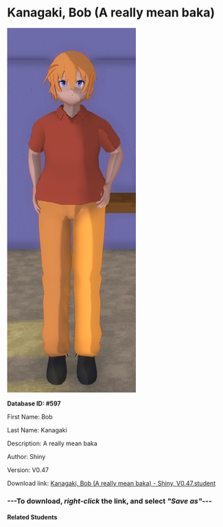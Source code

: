 # Kanagaki, Bob (A really mean baka)

<img src="Files/Kanagaki, Bob (A really mean baka).png" title="Kanagaki, Bob (A really mean baka) - Shiny, V0.47">

**Database ID: #597**

First Name: Bob

Last Name: Kanagaki

Description: A really mean baka

Author: Shiny

Version: V0.47

Download link: <a href="https://raw.githubusercontent.com/Arbiter1223/Daigaku-Gurashi-Custom-Students/master/Students/Files/Kanagaki%2C%20Bob%20(A%20really%20mean%20baka)%20-%20Shiny%2C%20V0.47.student">Kanagaki, Bob (A really mean baka) - Shiny, V0.47.student</a>

### ---**To download, _right-click_ the link, and select _"Save as"_**---

#### Related Students

